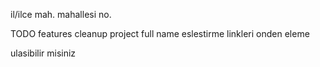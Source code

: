 il/ilce
mah. mahallesi no.




TODO features
cleanup project
full name eslestirme
linkleri onden eleme


ulasibilir misiniz
